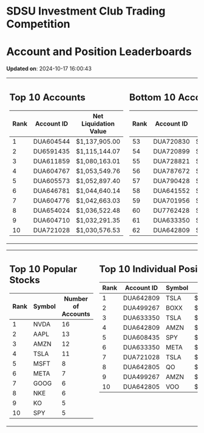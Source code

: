 # SDSU Investment Club Trading Competition 
 # Account and Position Leaderboards

**Updated on**: 2024-10-17 16:00:43

<table><tr><td valign="top">

## Top 10 Accounts
| Rank | Account ID | Net Liquidation Value |
|------|------------|-----------------------|
| 1 | DUA604544 | $1,137,905.00 |
| 2 | DU6591435 | $1,115,144.07 |
| 3 | DUA611859 | $1,080,163.01 |
| 4 | DUA604767 | $1,053,549.76 |
| 5 | DUA605573 | $1,052,897.40 |
| 6 | DUA646781 | $1,044,640.14 |
| 7 | DUA604776 | $1,042,663.03 |
| 8 | DUA654024 | $1,036,522.48 |
| 9 | DUA604710 | $1,032,291.35 |
| 10 | DUA721028 | $1,030,576.53 |

</td><td valign="top">

## Bottom 10 Accounts
| Rank | Account ID | Net Liquidation Value |
|------|------------|-----------------------|
| 53 | DUA720830 | $1,003,098.03 |
| 54 | DUA720899 | $1,003,098.03 |
| 55 | DUA728821 | $1,002,740.27 |
| 56 | DUA787672 | $1,001,905.41 |
| 57 | DUA790428 | $1,001,905.41 |
| 58 | DUA641552 | $999,371.60 |
| 59 | DUA701956 | $999,094.03 |
| 60 | DU7762428 | $992,562.20 |
| 61 | DUA633350 | $992,232.97 |
| 62 | DUA642809 | $986,873.63 |

</td></tr></table>

<table><tr><td valign="top">

## Top 10 Popular Stocks
| Rank | Symbol | Number of Accounts |
|------|--------|--------------------|
| 1 | NVDA | 16 |
| 2 | AAPL | 13 |
| 3 | AMZN | 12 |
| 4 | TSLA | 11 |
| 5 | MSFT | 8 |
| 6 | META | 7 |
| 7 | GOOG | 6 |
| 8 | NKE | 6 |
| 9 | KO | 5 |
| 10 | SPY | 5 |

</td><td valign="top">

## Top 10 Individual Positions
| Rank | Account ID | Symbol | Cost | Total Value |
|------|------------|--------|-----------|-------------|
| 1 | DUA642809 | TSLA | $581,301.17 | $581,301.17 |
| 2 | DUA499267 | BOXX | $544,575.26 | $544,575.26 |
| 3 | DUA633350 | TSLA | $195,406.04 | $195,406.04 |
| 4 | DUA642809 | AMZN | $184,214.68 | $184,214.68 |
| 5 | DUA608435 | SPY | $171,717.02 | $171,717.02 |
| 6 | DUA633350 | META | $167,179.02 | $167,179.02 |
| 7 | DUA721028 | TSLA | $140,583.25 | $140,583.25 |
| 8 | DUA642805 | QO | $135,614.37 | $135,614.37 |
| 9 | DUA499267 | AMZN | $117,253.78 | $117,253.78 |
| 10 | DUA642805 | VOO | $104,604.01 | $104,604.01 |

</td></tr></table>
